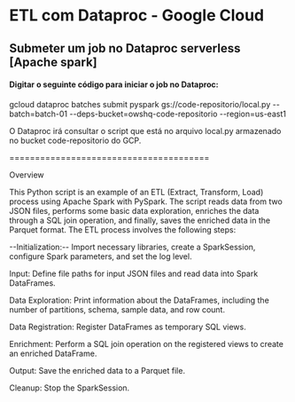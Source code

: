 ETL com Dataproc - Google Cloud
===================================
## Submeter um job no Dataproc serverless [Apache spark]
#### Digitar o seguinte código para iniciar o job no Dataproc:
gcloud dataproc batches submit pyspark gs://code-repositorio/local.py --batch=batch-01 --deps-bucket=owshq-code-repositorio --region=us-east1

O Dataproc irá consultar o script que está no arquivo local.py armazenado no bucket code-repositorio do GCP.

=======================================

Overview

This Python script is an example of an ETL (Extract, Transform, Load) process using Apache Spark with PySpark. The script reads data from two JSON files, performs some basic data exploration, enriches the data through a SQL join operation, and finally, saves the enriched data in the Parquet format. The ETL process involves the following steps:

--Initialization:-- Import necessary libraries, create a SparkSession, configure Spark parameters, and set the log level.

Input: Define file paths for input JSON files and read data into Spark DataFrames.

Data Exploration: Print information about the DataFrames, including the number of partitions, schema, sample data, and row count.

Data Registration: Register DataFrames as temporary SQL views.

Enrichment: Perform a SQL join operation on the registered views to create an enriched DataFrame.

Output: Save the enriched data to a Parquet file.

Cleanup: Stop the SparkSession.


